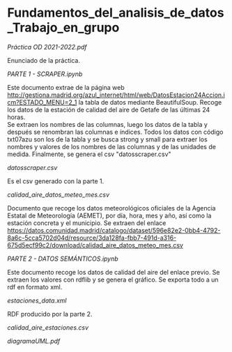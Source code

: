 # Fundamentos_del_analisis_de_datos_Trabajo_en_grupo

*Práctica OD 2021-2022.pdf*

Enunciado de la práctica.

*PARTE 1 - SCRAPER.ipynb*

Este documento extrae de la página web http://gestiona.madrid.org/azul_internet/html/web/DatosEstacion24Accion.icm?ESTADO_MENU=2_1 la tabla de datos mediante BeautifulSoup. 
Recoge los datos de la estación de calidad del aire de Getafe de las últimas 24 horas.  
Se extraen los nombres de las columnas, luego los datos de la tabla y después se renombran las columnas e índices. Todos los datos con código txt07azu son los de la tabla y se busca strong y small para extraer los nombres y valores de los nombres de las columnas y de las unidades de medida.
Finalmente, se genera el csv "datosscraper.csv"

*datosscraper.csv*

Es el csv generado con la parte 1.

*calidad_aire_datos_meteo_mes.csv*

Documento que recoge los datos meteorológicos oficiales de la Agencia Estatal de Meteorología (AEMET), por día, hora, mes y año, así como la estación concreta y el municipio.
Se extraen del enlace https://datos.comunidad.madrid/catalogo/dataset/596e82e2-0bb4-4792-8a6c-5cca5702d04d/resource/3da128fa-fbb7-491d-a316-675d5ecf99c2/download/calidad_aire_datos_meteo_mes.csv

*PARTE 2 - DATOS SEMÁNTICOS.ipynb*

Este documento recoge los datos de calidad del aire del enlace previo. Se extraen los valores con rdflib y se genera el gráfico. 
Se exporta todo a un rdf en formato xml.

*estaciones_data.xml*

RDF producido por la parte 2. 

*calidad_aire_estaciones.csv*

*diagramaUML.pdf*
